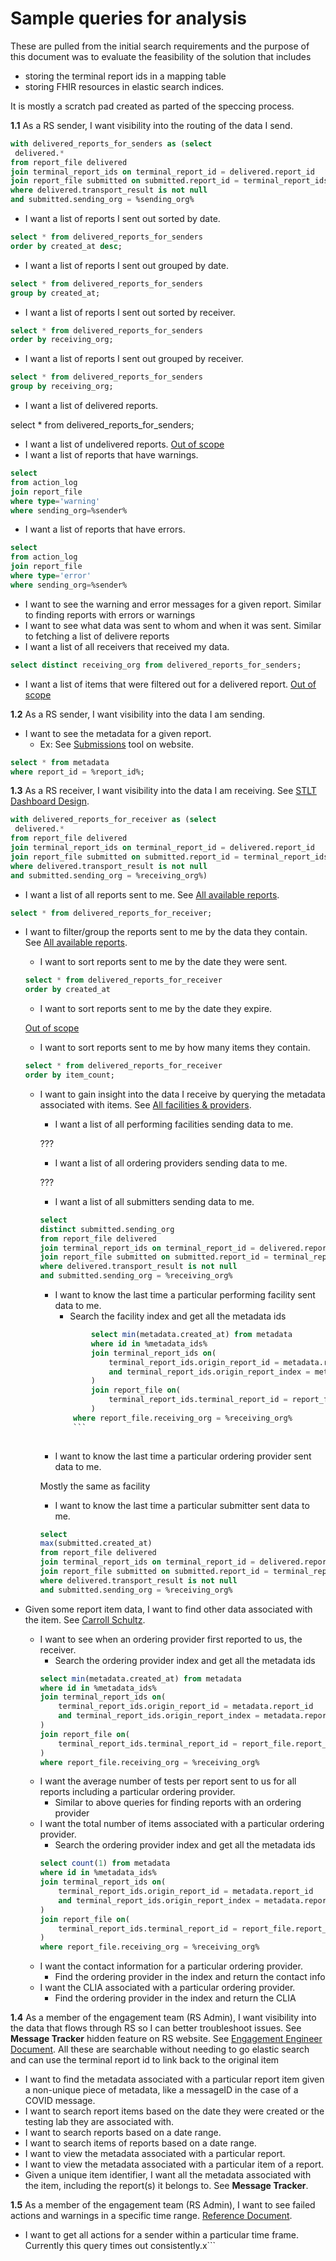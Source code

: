 # Sample queries for analysis

These are pulled from the initial search requirements and the purpose of this document was to evaluate the
feasibility of the solution that includes

- storing the terminal report ids in a mapping table
- storing FHIR resources in elastic search indices.

It is mostly a scratch pad created as parted of the speccing process.

**1.1** As a RS sender, I want visibility into the routing of the data I send.
```sql
with delivered_reports_for_senders as (select
 delivered.*
from report_file delivered
join terminal_report_ids on terminal_report_id = delivered.report_id
join report_file submitted on submitted.report_id = terminal_report_ids.original_report_id
where delivered.transport_result is not null
and submitted.sending_org = %sending_org%
```

- I want a list of reports I sent out sorted by date.
```sql
select * from delivered_reports_for_senders
order by created_at desc;
```
- I want a list of reports I sent out grouped by date.
```sql
select * from delivered_reports_for_senders
group by created_at;
```
- I want a list of reports I sent out sorted by receiver.
```sql
select * from delivered_reports_for_senders
order by receiving_org;
```
- I want a list of reports I sent out grouped by receiver.
```sql
select * from delivered_reports_for_senders
group by receiving_org;
```
- I want a list of delivered reports.

select * from delivered_reports_for_senders;

- I want a list of undelivered reports.
[Out of scope](./0020-universal-metadata-search.md#searches-to-be-split-into-other-tickets)
- I want a list of reports that have warnings.
```sql
select 
from action_log
join report_file
where type='warning'
where sending_org=%sender% 
```
- I want a list of reports that have errors.
```sql
select 
from action_log
join report_file
where type='error'
where sending_org=%sender% 
```
- I want to see the warning and error messages for a given report.
Similar to finding reports with errors or warnings
- I want to see what data was sent to whom and when it was sent.
Similar to fetching a list of delivere reports
- I want a list of all receivers that received my data.
```sql
select distinct receiving_org from delivered_reports_for_senders;
```
- I want a list of items that were filtered out for a delivered report.
[Out of scope](./0020-universal-metadata-search.md#searches-to-be-split-into-other-tickets)

**1.2** As a RS sender, I want visibility into the data I am sending.
- I want to see the metadata for a given report.
    - Ex: See [Submissions](https://staging.reportstream.cdc.gov/submissions) tool on website.
```sql
select * from metadata
where report_id = %report_id%;
```

**1.3** As a RS receiver, I want visibility into the data I am receiving. See
[STLT Dashboard Design](https://www.figma.com/proto/6mwI5ac6rprACKDzDo4Ady/ReportStream-Workspace-%7C-2023?node-id=995%3A13227&scaling=min-zoom&page-id=496%3A6448&starting-point-node-id=995%3A13227&show-proto-sidebar=1).
```sql
with delivered_reports_for_receiver as (select
 delivered.*
from report_file delivered
join terminal_report_ids on terminal_report_id = delivered.report_id
join report_file submitted on submitted.report_id = terminal_report_ids.original_report_id
where delivered.transport_result is not null
and submitted.sending_org = %receiving_org%)
```


- I want a list of all reports sent to me. See
  [All available reports](https://www.figma.com/proto/6mwI5ac6rprACKDzDo4Ady/ReportStream-Workspace-%7C-2023?node-id=995%3A13703&scaling=min-zoom&page-id=496%3A6448&starting-point-node-id=995%3A13227&show-proto-sidebar=1).
```sql
select * from delivered_reports_for_receiver;
```
- I want to filter/group the reports sent to me by the data they contain. See
  [All available reports](https://www.figma.com/proto/6mwI5ac6rprACKDzDo4Ady/ReportStream-Workspace-%7C-2023?node-id=995%3A13703&scaling=min-zoom&page-id=496%3A6448&starting-point-node-id=995%3A13227&show-proto-sidebar=1).
    - I want to sort reports sent to me by the date they were sent.
  
    ```sql
    select * from delivered_reports_for_receiver
    order by created_at
    ```

    - I want to sort reports sent to me by the date they expire.

  [Out of scope](./0020-universal-metadata-search.md#searches-to-be-split-into-other-tickets)
    - I want to sort reports sent to me by how many items they contain.
    ```sql
    select * from delivered_reports_for_receiver
    order by item_count;
    ```
  - I want to gain insight into the data I receive by querying the metadata associated with items. See
    [All facilities & providers](https://www.figma.com/proto/6mwI5ac6rprACKDzDo4Ady/ReportStream-Workspace-%7C-2023?node-id=995%3A13474&scaling=min-zoom&page-id=496%3A6448&starting-point-node-id=995%3A13227&show-proto-sidebar=1).
      - I want a list of all performing facilities sending data to me.
   
      ???
      - I want a list of all ordering providers sending data to me.
  
      ???
      - I want a list of all submitters sending data to me.
      ```sql
      select
      distinct submitted.sending_org
      from report_file delivered
      join terminal_report_ids on terminal_report_id = delivered.report_id
      join report_file submitted on submitted.report_id = terminal_report_ids.original_report_id
      where delivered.transport_result is not null
      and submitted.sending_org = %receiving_org%
      ```
      - I want to know the last time a particular performing facility sent data to me.
          - Search the facility index and get all the metadata ids
        ```sql
                select min(metadata.created_at) from metadata
                where id in %metadata_ids%
                join terminal_report_ids on(
                    terminal_report_ids.origin_report_id = metadata.report_id
                    and terminal_report_ids.origin_report_index = metadata.report_index
                )
                join report_file on(
                    terminal_report_ids.terminal_report_id = report_file.report_id
                )
            where report_file.receiving_org = %receiving_org%
            ```
      

      - I want to know the last time a particular ordering provider sent data to me.

      Mostly the same as facility
  
      - I want to know the last time a particular submitter sent data to me.
      ```sql
      select
      max(submitted.created_at)
      from report_file delivered
      join terminal_report_ids on terminal_report_id = delivered.report_id
      join report_file submitted on submitted.report_id = terminal_report_ids.original_report_id
      where delivered.transport_result is not null
      and submitted.sending_org = %receiving_org%
      ```
- Given some report item data, I want to find other data associated with the item. See
  [Carroll Schultz](https://www.figma.com/proto/6mwI5ac6rprACKDzDo4Ady/ReportStream-Workspace-%7C-2023?node-id=1081%3A15935&scaling=min-zoom&page-id=496%3A6448&starting-point-node-id=995%3A13227&show-proto-sidebar=1).
    - I want to see when an ordering provider first reported to us, the receiver.
        - Search the ordering provider index and get all the metadata ids
        ```sql
        select min(metadata.created_at) from metadata
        where id in %metadata_ids%
        join terminal_report_ids on(
            terminal_report_ids.origin_report_id = metadata.report_id
            and terminal_report_ids.origin_report_index = metadata.report_index
        )
        join report_file on(
            terminal_report_ids.terminal_report_id = report_file.report_id
        )
       where report_file.receiving_org = %receiving_org%
        ```
    - I want the average number of tests per report sent to us for all reports including a particular ordering provider.
      - Similar to above queries for finding reports with an ordering provider
    - I want the total number of items associated with a particular ordering provider.
      - Search the ordering provider index and get all the metadata ids
      ```sql
      select count(1) from metadata
      where id in %metadata_ids%
      join terminal_report_ids on(
          terminal_report_ids.origin_report_id = metadata.report_id
          and terminal_report_ids.origin_report_index = metadata.report_index
      )
      join report_file on(
          terminal_report_ids.terminal_report_id = report_file.report_id
      )
      where report_file.receiving_org = %receiving_org%
        ```
    - I want the contact information for a particular ordering provider.
        - Find the ordering provider in the index and return the contact info
    - I want the CLIA associated with a particular ordering provider.
      - Find the ordering provider in the index and return the CLIA

**1.4** As a member of the engagement team (RS Admin), I want visibility into the data that flows through RS so I can
better troubleshoot issues. See **Message Tracker** hidden feature on RS website. See
[Engagement Engineer Document](https://docs.google.com/document/d/18Sk0NxBdn4K_tuMwBbhBdvfDtPjJ3wnEklg6i7taoAE/edit).
All these are searchable without needing to go elastic search and can use the terminal report id to link back to the
original item
- I want to find the metadata associated with a particular report item given a non-unique piece of metadata, like a
  messageID in the case of a COVID message.
- I want to search report items based on the date they were created or the testing lab they are associated with.
- I want to search reports based on a date range.
- I want to search items of reports based on a date range.
- I want to view the metadata associated with a particular report.
- I want to view the metadata associated with a particular item of a report.
- Given a unique item identifier, I want all the metadata associated with the item, including the report(s) it belongs to. See **Message Tracker**.

**1.5** As a member of the engagement team (RS Admin), I want to see failed actions and warnings in a specific
time range. [Reference Document](https://docs.google.com/document/d/18Sk0NxBdn4K_tuMwBbhBdvfDtPjJ3wnEklg6i7taoAE/edit).
- I want to get all actions for a sender within a particular time frame. Currently this query times out consistently.x```